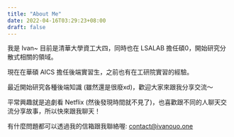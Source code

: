 ```yaml
---
title: "About Me"
date: 2022-04-16T03:29:23+08:00
draft: false
---
```

<span>我是 Ivan~ 目前是清華大學資工大四，同時也在 LSALAB 擔任碩0，開始研究分散式相關的領域。</span>

<span>現在在華碩 AICS 擔任後端實習生，之前也有在工研院實習的經驗。</span>

<span>最近開始研究各種後端知識 (雖然還是很廢xd)，歡迎大家來跟我分享交流～</span>

<span>平常興趣就是追劇看 Netflix (然後發現時間就不見了)，也喜歡跟不同的人聊天交流分享故事，所以快來跟我聊天！</span>

<span>有什麼問題都可以透過我的信箱跟我聯絡喔: <a href="contact@ivanouo.one">contact@ivanouo.one</a></span>
